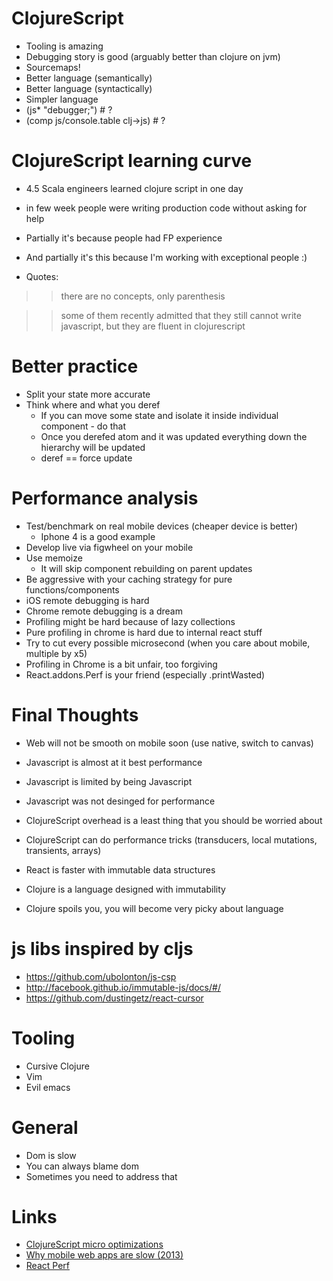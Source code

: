 # ClojureScript

* Tooling is amazing
* Debugging story is good (arguably better than clojure on jvm)
* Sourcemaps!
* Better language (semantically)
* Better language (syntactically)
* Simpler language
* (js* "debugger;") # ?
* (comp js/console.table clj->js) # ?

<!--slide-->

# ClojureScript learning curve

* 4.5 Scala engineers learned clojure script in one day
* in few week people were writing production code without asking for help
* Partially it's because people had FP experience
* And partially it's this because I'm working with exceptional people :)

* Quotes:

> > there are no concepts, only parenthesis

> > some of them recently admitted that they still cannot write javascript, but they are fluent in clojurescript

<!--slide-->

# Better practice

* Split your state more accurate
* Think where and what you deref
  * If you can move some state and isolate it inside individual component - do that
  * Once you derefed atom and it was updated everything down the hierarchy will be updated
  * deref == force update

<!--slide-->

# Performance analysis

* Test/benchmark on real mobile devices (cheaper device is better)
  * Iphone 4 is a good example
* Develop live via figwheel on your mobile
* Use memoize
  * It will skip component rebuilding on parent updates
* Be aggressive with your caching strategy for pure functions/components
* iOS remote debugging is hard
* Chrome remote debugging is a dream
* Profiling might be hard because of lazy collections
* Pure profiling in chrome is hard due to internal react stuff
* Try to cut every possible microsecond (when you care about mobile, multiple by x5)
* Profiling in Chrome is a bit unfair, too forgiving
* React.addons.Perf is your friend (especially .printWasted)

<!--slide-->

# Final Thoughts

* Web will not be smooth on mobile soon (use native, switch to canvas)
* Javascript is almost at it best performance
* Javascript is limited by being Javascript
* Javascript was not desinged for performance
* ClojureScript overhead is a least thing that you should be worried about
* ClojureScript can do performance tricks (transducers, local mutations, transients, arrays)
* React is faster with immutable data structures
* Clojure is a language designed with immutability

* Clojure spoils you, you will become very picky about language

# js libs inspired by cljs

* https://github.com/ubolonton/js-csp
* http://facebook.github.io/immutable-js/docs/#/
* https://github.com/dustingetz/react-cursor

<!--slide-->

# Tooling

* Cursive Clojure
* Vim
* Evil emacs

<!--slide-->

# General

* Dom is slow
* You can always blame dom
* Sometimes you need to address that

<!--slide-->

# Links

* [ClojureScript micro optimizations](http://www.wagjo.com/benchmark-cljs/)
* [Why mobile web apps are slow (2013)](http://sealedabstract.com/rants/why-mobile-web-apps-are-slow/)
* [React Perf](http://facebook.github.io/react/docs/perf.html)
